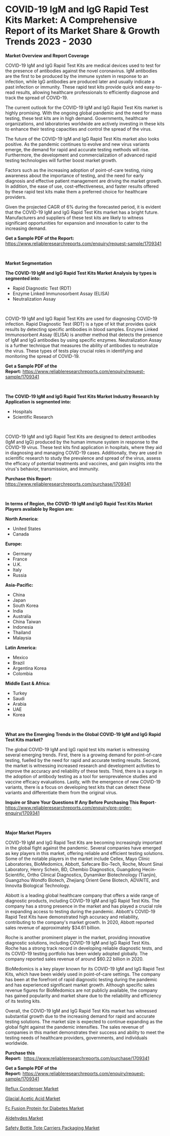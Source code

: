<p><h1>COVID-19 IgM and IgG Rapid Test Kits Market: A Comprehensive Report of its Market Share & Growth Trends 2023 - 2030</h1></p><p><strong>Market Overview and Report Coverage</strong></p>
<p><p>COVID-19 IgM and IgG Rapid Test Kits are medical devices used to test for the presence of antibodies against the novel coronavirus. IgM antibodies are the first to be produced by the immune system in response to an infection, while IgG antibodies are produced later and usually indicate a past infection or immunity. These rapid test kits provide quick and easy-to-read results, allowing healthcare professionals to efficiently diagnose and track the spread of COVID-19.</p><p>The current outlook for the COVID-19 IgM and IgG Rapid Test Kits market is highly promising. With the ongoing global pandemic and the need for mass testing, these test kits are in high demand. Governments, healthcare organizations, and laboratories worldwide are actively investing in these kits to enhance their testing capacities and control the spread of the virus.</p><p>The future of the COVID-19 IgM and IgG Rapid Test Kits market also looks positive. As the pandemic continues to evolve and new virus variants emerge, the demand for rapid and accurate testing methods will rise. Furthermore, the development and commercialization of advanced rapid testing technologies will further boost market growth.</p><p>Factors such as the increasing adoption of point-of-care testing, rising awareness about the importance of testing, and the need for early diagnosis and effective patient management are driving the market growth. In addition, the ease of use, cost-effectiveness, and faster results offered by these rapid test kits make them a preferred choice for healthcare providers.</p><p>Given the projected CAGR of 6% during the forecasted period, it is evident that the COVID-19 IgM and IgG Rapid Test Kits market has a bright future. Manufacturers and suppliers of these test kits are likely to witness significant opportunities for expansion and innovation to cater to the increasing demand.</p></p>
<p><strong>Get a Sample PDF of the Report:</strong> <a href="https://www.reliableresearchreports.com/enquiry/request-sample/1709341">https://www.reliableresearchreports.com/enquiry/request-sample/1709341</a></p>
<p>&nbsp;</p>
<p><strong>Market Segmentation</strong></p>
<p><strong>The COVID-19 IgM and IgG Rapid Test Kits Market Analysis by types is segmented into:</strong></p>
<p><ul><li>Rapid Diagnostic Test (RDT)</li><li>Enzyme Linked Immunosorbent Assay (ELISA)</li><li>Neutralization Assay</li></ul></p>
<p>&nbsp;</p>
<p><p>COVID-19 IgM and IgG Rapid Test Kits are used for diagnosing COVID-19 infection. Rapid Diagnostic Test (RDT) is a type of kit that provides quick results by detecting specific antibodies in blood samples. Enzyme Linked Immunosorbent Assay (ELISA) is another method that detects the presence of IgM and IgG antibodies by using specific enzymes. Neutralization Assay is a further technique that measures the ability of antibodies to neutralize the virus. These types of tests play crucial roles in identifying and monitoring the spread of COVID-19.</p></p>
<p><strong>Get a Sample PDF of the Report:</strong>&nbsp;<a href="https://www.reliableresearchreports.com/enquiry/request-sample/1709341">https://www.reliableresearchreports.com/enquiry/request-sample/1709341</a></p>
<p>&nbsp;</p>
<p><strong>The COVID-19 IgM and IgG Rapid Test Kits Market Industry Research by Application is segmented into:</strong></p>
<p><ul><li>Hospitals</li><li>Scientific Research</li></ul></p>
<p>&nbsp;</p>
<p><p>COVID-19 IgM and IgG Rapid Test Kits are designed to detect antibodies (IgM and IgG) produced by the human immune system in response to the COVID-19 virus. These test kits find application in hospitals, where they aid in diagnosing and managing COVID-19 cases. Additionally, they are used in scientific research to study the prevalence and spread of the virus, assess the efficacy of potential treatments and vaccines, and gain insights into the virus's behavior, transmission, and immunity.</p></p>
<p><strong>Purchase this Report:</strong>&nbsp; <a href="https://www.reliableresearchreports.com/purchase/1709341">https://www.reliableresearchreports.com/purchase/1709341</a></p>
<p>&nbsp;</p>
<p><strong>In terms of Region, the COVID-19 IgM and IgG Rapid Test Kits Market Players available by Region are:</strong></p>
<p>
    <p> <strong> North America: </strong>
        <ul>
            <li>United States</li>
            <li>Canada</li>
        </ul>
        </p> 
    <p> <strong> Europe: </strong>
        <ul>
            <li>Germany</li>
            <li>France</li>
            <li>U.K.</li>
            <li>Italy</li>
            <li>Russia</li>
        </ul>
        </p> 
    <p> <strong> Asia-Pacific: </strong>
        <ul>
            <li>China</li>
            <li>Japan</li>
            <li>South Korea</li>
            <li>India</li>
            <li>Australia</li>
            <li>China Taiwan</li>
            <li>Indonesia</li>
            <li>Thailand</li>
            <li>Malaysia</li>
        </ul>
        </p> 
    <p> <strong> Latin America: </strong>
        <ul>
            <li>Mexico</li>
            <li>Brazil</li>
            <li>Argentina Korea</li>
            <li>Colombia</li>
        </ul>
        </p> 
    <p> <strong> Middle East & Africa: </strong>
        <ul>
            <li>Turkey</li>
            <li>Saudi</li>
            <li>Arabia</li>
            <li>UAE</li>
            <li>Korea</li>
        </ul>
    </p>
    </p>
<p>&nbsp;</p>
<p><strong>What are the Emerging Trends in the Global COVID-19 IgM and IgG Rapid Test Kits market?</strong></p>
<p><p>The global COVID-19 IgM and IgG rapid test kits market is witnessing several emerging trends. First, there is a growing demand for point-of-care testing, fuelled by the need for rapid and accurate testing results. Second, the market is witnessing increased research and development activities to improve the accuracy and reliability of these tests. Third, there is a surge in the adoption of antibody testing as a tool for seroprevalence studies and vaccine efficacy evaluations. Lastly, with the emergence of new COVID-19 variants, there is a focus on developing test kits that can detect these variants and differentiate them from the original virus.</p></p>
<p><strong>Inquire or Share Your Questions If Any Before Purchasing This Report</strong>- <a href="https://www.reliableresearchreports.com/enquiry/pre-order-enquiry/1709341">https://www.reliableresearchreports.com/enquiry/pre-order-enquiry/1709341</a></p>
<p>&nbsp;</p>
<p><strong>Major Market Players</strong></p>
<p><p>COVID-19 IgM and IgG Rapid Test Kits are becoming increasingly important in the global fight against the pandemic. Several companies have emerged as key players in this market, offering reliable and efficient testing solutions. Some of the notable players in the market include Cellex, Mayo Clinic Laboratories, BioMedomics, Abbott, Safecare Bio-Tech, Roche, Mount Sinai Laboratory, Henry Schein, BD, Chembio Diagnostics, Guangdong Hecin-Scientific, Ortho Clinical Diagnostics, Dynamiker Biotechnology (Tianjin), Guangzhou Wondfo Biotech, Zhejiang Orient Gene Biotech, ADVAITE, and Innovita Biological Technology.</p><p>Abbott is a leading global healthcare company that offers a wide range of diagnostic products, including COVID-19 IgM and IgG Rapid Test Kits. The company has a strong presence in the market and has played a crucial role in expanding access to testing during the pandemic. Abbott's COVID-19 Rapid Test Kits have demonstrated high accuracy and reliability, contributing to the company's market growth. In 2020, Abbott reported sales revenue of approximately $34.61 billion.</p><p>Roche is another prominent player in the market, providing innovative diagnostic solutions, including COVID-19 IgM and IgG Rapid Test Kits. Roche has a strong track record in developing reliable diagnostic tests, and its COVID-19 testing portfolio has been widely adopted globally. The company reported sales revenue of around $60.22 billion in 2020.</p><p>BioMedomics is a key player known for its COVID-19 IgM and IgG Rapid Test Kits, which have been widely used in point-of-care settings. The company has been at the forefront of rapid diagnostic testing during the pandemic and has experienced significant market growth. Although specific sales revenue figures for BioMedomics are not publicly available, the company has gained popularity and market share due to the reliability and efficiency of its testing kits.</p><p>Overall, the COVID-19 IgM and IgG Rapid Test Kits market has witnessed substantial growth due to the increasing demand for rapid and accurate testing solutions. The market size is expected to continue expanding as the global fight against the pandemic intensifies. The sales revenue of companies in this market demonstrates their success and ability to meet the testing needs of healthcare providers, governments, and individuals worldwide.</p></p>
<p><strong>Purchase this Report:</strong>&nbsp;&nbsp;<a href="https://www.reliableresearchreports.com/purchase/1709341">https://www.reliableresearchreports.com/purchase/1709341</a></p>
<p></p>
<p><strong>Get a Sample PDF of the Report:</strong>&nbsp;<a href="https://www.reliableresearchreports.com/enquiry/request-sample/1709341">https://www.reliableresearchreports.com/enquiry/request-sample/1709341</a></p>
<p><p><a href="https://medium.com/@markuspagac2023/reflux-condenser-market-the-key-to-successful-business-strategy-forecast-till-2030-e3af628d4674">Reflux Condenser Market</a></p><p><a href="https://github.com/gshchiplitsov/Market-Research-Report-List-1/blob/main/glacial-acetic-acid-market.md">Glacial Acetic Acid Market</a></p><p><a href="https://medium.com/@katlynbauch/fc-fusion-protein-for-diabetes-market-competitive-analysis-market-trends-and-forecast-to-2030-2cb9f3f0ad8e">Fc Fusion Protein for Diabetes Market</a></p><p><a href="https://github.com/ambrozg/Market-Research-Report-List-1/blob/main/aldehydes-market.md">Aldehydes Market</a></p><p><a href="https://medium.com/@joannebell6556/safety-bottle-tote-carriers-packaging-market-the-key-to-successful-business-strategy-forecast-till-822a2a94dbdf">Safety Bottle Tote Carriers Packaging Market</a></p></p>